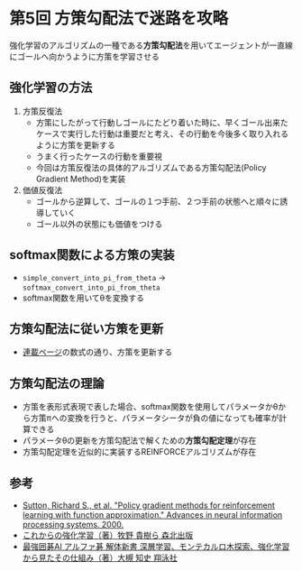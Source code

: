 # 第5回 方策勾配法で迷路を攻略
強化学習のアルゴリズムの一種である**方策勾配法**を用いてエージェントが一直線にゴールへ向かうように方策を学習させる

## 強化学習の方法
1. 方策反復法
   - 方策にしたがって行動しゴールにたどり着いた時に、早くゴール出来たケースで実行した行動は重要だと考え、その行動を今後多く取り入れるように方策を更新する
   - うまく行ったケースの行動を重要視
   - 今回は方策反復法の具体的アルゴリズムである方策勾配法(Policy Gradient Method)を実装
2. 価値反復法
   - ゴールから逆算して、ゴールの１つ手前、２つ手前の状態へと順々に誘導していく
   - ゴール以外の状態にも価値をつける

## softmax関数による方策の実装
- `simple_convert_into_pi_from_theta` -> `softmax_convert_into_pi_from_theta`
- softmax関数を用いてθを変換する

## 方策勾配法に従い方策を更新
- [連載ページ](https://book.mynavi.jp/manatee/detail/id=88297)の数式の通り、方策を更新する

## 方策勾配法の理論
- 方策を表形式表現で表した場合、softmax関数を使用してパラメータかθから方策πへの変換を行うと、パラメータシータが負の値になっても確率が計算できる
- パラメータθの更新を方策勾配法で解くための**方策勾配定理**が存在
- 方策勾配定理を近似的に実装するREINFORCEアルゴリズムが存在

## 参考
- [Sutton, Richard S., et al. "Policy gradient methods for reinforcement learning with function approximation." Advances in neural information processing systems. 2000.](https://papers.nips.cc/paper/1713-policy-gradient-methods-for-reinforcement-learning-with-function-approximation.pdf)
- [これからの強化学習（著）牧野 貴樹ら 森北出版](https://www.amazon.co.jp/%E3%81%93%E3%82%8C%E3%81%8B%E3%82%89%E3%81%AE%E5%BC%B7%E5%8C%96%E5%AD%A6%E7%BF%92-%E7%89%A7%E9%87%8E-%E8%B2%B4%E6%A8%B9/dp/4627880316)
- [最強囲碁AI アルファ碁 解体新書 深層学習、モンテカルロ木探索、強化学習から見たその仕組み（著）大槻 知史 翔泳社](https://www.amazon.co.jp/%E6%9C%80%E5%BC%B7%E5%9B%B2%E7%A2%81AI-%E3%82%A2%E3%83%AB%E3%83%95%E3%82%A1%E7%A2%81-%E8%A7%A3%E4%BD%93%E6%96%B0%E6%9B%B8-%E6%B7%B1%E5%B1%A4%E5%AD%A6%E7%BF%92%E3%80%81%E3%83%A2%E3%83%B3%E3%83%86%E3%82%AB%E3%83%AB%E3%83%AD%E6%9C%A8%E6%8E%A2%E7%B4%A2%E3%80%81%E5%BC%B7%E5%8C%96%E5%AD%A6%E7%BF%92%E3%81%8B%E3%82%89%E8%A6%8B%E3%81%9F%E3%81%9D%E3%81%AE%E4%BB%95%E7%B5%84%E3%81%BF-%E5%A4%A7%E6%A7%BB-ebook/dp/B073J6KRFZ)
